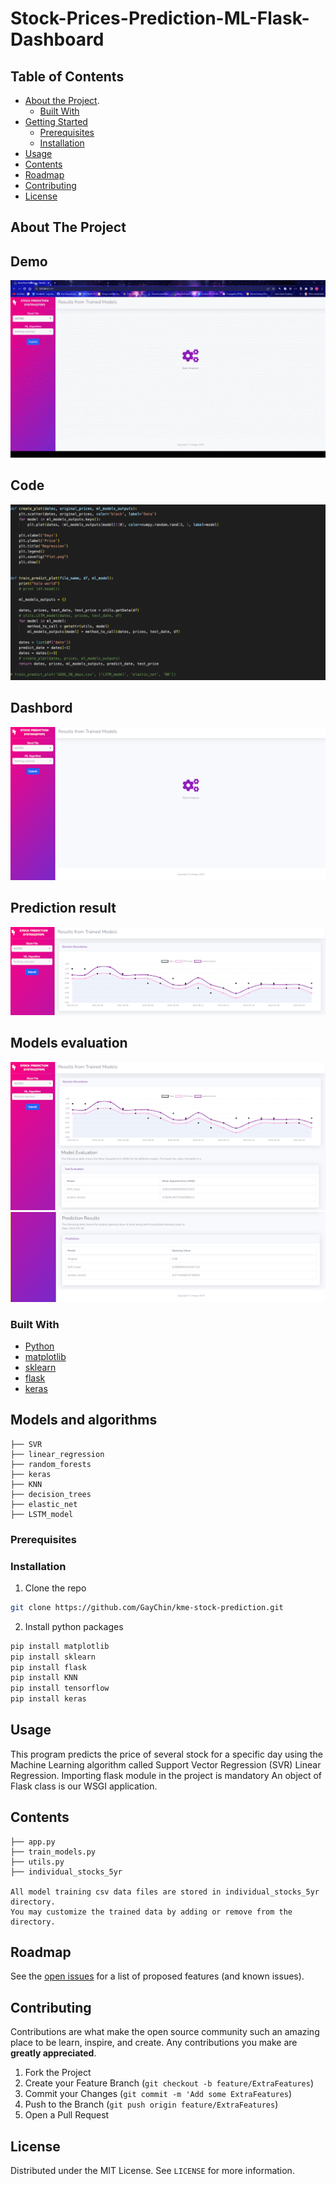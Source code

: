 # Stock-Prices-Prediction-ML-Flask-Dashboard

<!-- TABLE OF CONTENTS -->
## Table of Contents

* [About the Project](#about-the-project).
  * [Built With](#built-with)
* [Getting Started](#getting-started)
  * [Prerequisites](#prerequisites)
  * [Installation](#installation)
* [Usage](#usage)
* [Contents](#contents)
* [Roadmap](#roadmap)
* [Contributing](#contributing)
* [License](#license)

<!-- ABOUT THE PROJECT -->
## About The Project
## Demo
![Demo](https://github.com/GayChin/kme-stock-prediction/blob/main/pics/expert-system-demo.gif)

## Code
![Code](https://github.com/GayChin/kme-stock-prediction/blob/main/pics/code.png)

## Dashbord
![Output-Data](https://github.com/GayChin/kme-stock-prediction/blob/main/pics/dashboard.png)


## Prediction result
![predic](https://github.com/GayChin/kme-stock-prediction/blob/main/pics/result.png)

## Models evaluation
![evaluation](https://github.com/GayChin/kme-stock-prediction/blob/main/pics/test-evaluation.png)
![evaluation](https://github.com/GayChin/kme-stock-prediction/blob/main/pics/predictions.png)

### Built With
* [Python](https://www.python.org/)
* [matplotlib](https://matplotlib.org/)
* [sklearn](https://scikit-learn.org/)
* [flask](https://flask.palletsprojects.com/en/2.1.x/)
* [keras](https://keras.io/)

## Models and algorithms

```
├── SVR
├── linear_regression
├── random_forests
├── keras
├── KNN
├── decision_trees
├── elastic_net
├── LSTM_model

```

### Prerequisites

### Installation
1. Clone the repo
```sh
git clone https://github.com/GayChin/kme-stock-prediction.git
```

2. Install python packages
```sh
pip install matplotlib
pip install sklearn
pip install flask
pip install KNN
pip install tensorflow
pip install keras
```

<!-- USAGE EXAMPLES -->
## Usage

This program predicts the price of several stock for a specific day using the Machine Learning algorithm called Support Vector Regression (SVR) Linear Regression.
Importing flask module in the project is mandatory
An object of Flask class is our WSGI application.


## Contents

```
├── app.py
├── train_models.py
├── utils.py
├── individual_stocks_5yr

All model training csv data files are stored in individual_stocks_5yr directory. 
You may customize the trained data by adding or remove from the directory.
```

<!-- ROADMAP -->
## Roadmap
See the [open issues](https://github.com/GayChin/kme-stock-prediction/issues) for a list of proposed features (and known issues).

<!-- CONTRIBUTING -->
## Contributing

Contributions are what make the open source community such an amazing place to be learn, inspire, and create. Any contributions you make are **greatly appreciated**.

1. Fork the Project
2. Create your Feature Branch (`git checkout -b feature/ExtraFeatures`)
3. Commit your Changes (`git commit -m 'Add some ExtraFeatures`)
4. Push to the Branch (`git push origin feature/ExtraFeatures`)
5. Open a Pull Request

<!-- LICENSE -->
## License
Distributed under the MIT License. See `LICENSE` for more information.